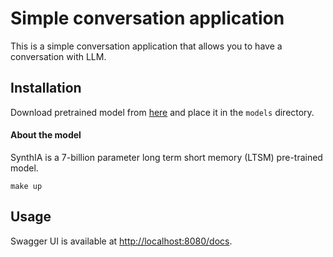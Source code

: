 # Simple conversation application

This is a simple conversation application that allows you to have a conversation with LLM.

## Installation

Download pretrained model from [here](https://huggingface.co/TheBloke/SynthIA-7B-v2.0-16k-GGUF) and place it in the `models` directory.

#### About the model
SynthIA is a 7-billion parameter long term short memory (LTSM) pre-trained model.


```shell
make up
```

## Usage

Swagger UI is available at [http://localhost:8080/docs](http://localhost:8080/docs).


